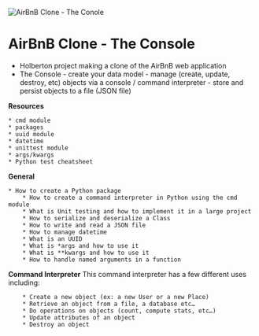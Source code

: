 ![AirBnB Clone - The Conole](https://holbertonintranet.s3.amazonaws.com/uploads/medias/2018/6/65f4a1dd9c51265f49d0.png?X-Amz-Algorithm=AWS4-HMAC-SHA256&X-Amz-Credential=AKIARDDGGGOUXW7JF5MT%2F20190702%2Fus-east-1%2Fs3%2Faws4_request&X-Amz-Date=20190702T173325Z&X-Amz-Expires=86400&X-Amz-SignedHeaders=host&X-Amz-Signature=bb4a5d85534d2057a68ba643fa99affae9650b242dca3f82df240eabd7495c11)

# **AirBnB Clone - The Console**

  * Holberton project making a clone of the AirBnB web application
  * The Console - create your data model
    		-  manage (create, update, destroy, etc) objects via a console / command interpreter
		- store and persist objects to a file (JSON file)

**Resources**

	* cmd module
	* packages
	* uuid module
	* datetime
	* unittest module
	* args/kwargs
	* Python test cheatsheet

**General**

	* How to create a Python package
        * How to create a command interpreter in Python using the cmd module
        * What is Unit testing and how to implement it in a large project
        * How to serialize and deserialize a Class
        * How to write and read a JSON file
        * How to manage datetime
        * What is an UUID
        * What is *args and how to use it
        * What is **kwargs and how to use it
        * How to handle named arguments in a function

**Command Interpreter**
 This command interpreter has a few different uses including:

        * Create a new object (ex: a new User or a new Place)
        * Retrieve an object from a file, a database etc…
        * Do operations on objects (count, compute stats, etc…)
        * Update attributes of an object
        * Destroy an object